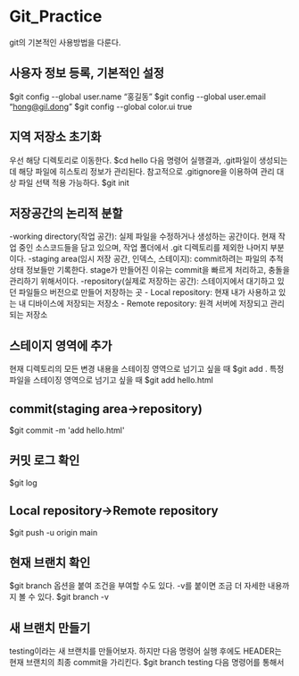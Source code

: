 # Git_Practice
git의 기본적인 사용방법을 다룬다.

## 사용자 정보 등록, 기본적인 설정
$git config --global user.name “홍길동”
$git config --global user.email “hong@gil.dong”
$git config --global color.ui true

## 지역 저장소 초기화
우선 해당 디렉토리로 이동한다.
$cd hello
다음 명령어 실행결과, .git파일이 생성되는데 해당 파일에 히스토리 정보가 관리된다.
참고적으로 .gitignore을 이용하여 관리 대상 파일 선택 적용 가능하다.
$git init

## 저장공간의 논리적 분할
-working directory(작업 공간): 실제 파일을 수정하거나 생성하는 공간이다. 현재 작업 중인 소스코드들을 담고 있으며, 작업 폴더에서 .git 디렉토리를 제외한 나머지 부분이다.
-staging area(임시 저장 공간, 인덱스, 스테이지): commit하려는 파일의 추적 상태 정보들만 기록한다. stage가 만들어진 이유는 commit을 빠르게 처리하고, 충돌을 관리하기 위해서이다.
-repository(실제로 저장하는 공간): 스테이지에서 대기하고 있던 파일들으 버전으로 만들어 저장하는 곳
    - Local repository: 현재 내가 사용하고 있는 내 디바이스에 저장되는 저장소
    - Remote repository: 원격 서버에 저장되고 관리되는 저장소

## 스테이지 영역에 추가
현재 디렉토리의 모든 변경 내용을 스테이징 영역으로 넘기고 싶을 때
$git add . 
특정 파일을 스테이징 영역으로 넘기고 싶을 때
$git add hello.html

## commit(staging area->repository)
$git commit -m 'add hello.html'

## 커밋 로그 확인
$git log

## Local repository->Remote repository
$git push -u origin main

## 현재 브랜치 확인
$git branch
옵션을 붙여 조건을 부여할 수도 있다. -v를 붙이면 조금 더 자세한 내용까지 볼 수 있다.
$git branch -v

## 새 브랜치 만들기
testing이라는 새 브랜치를 만들어보자. 하지만 다음 명령어 실행 후에도 HEADER는 현재 브랜치의 최종 commit을 가리킨다.
$git branch testing
다음 명령어를 통해서 

